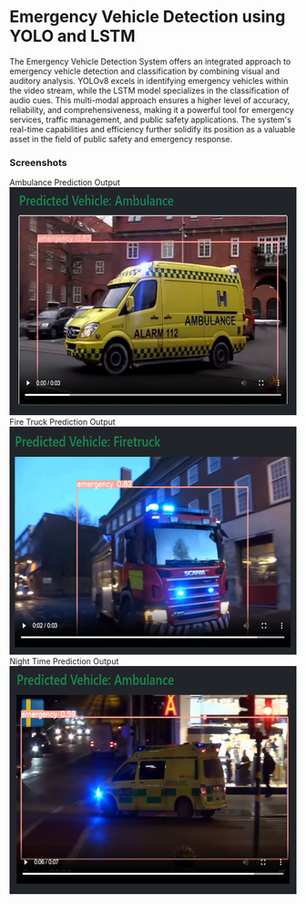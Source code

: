 # Emergency Vehicle Detection using YOLO and LSTM
The Emergency Vehicle Detection System offers an integrated approach to emergency vehicle detection and classification by combining visual and auditory analysis. YOLOv8 excels in identifying emergency vehicles within the video stream, while the LSTM model specializes in the classification of audio cues. This multi-modal approach ensures a higher level of accuracy, reliability, and comprehensiveness, making it a powerful tool for emergency services, traffic management, and public safety applications. The system's real-time capabilities and efficiency further solidify its position as a valuable asset in the field of public safety and emergency response.

<h3>Screenshots</h3>
Ambulance Prediction Output
<img src="https://raw.githubusercontent.com/NishanthSamson/EVD-using-YOLO-LSTM/main/screenshots/Screenshot%202023-11-03%20183339.png" width="610" height="400"><br>
Fire Truck Prediction Output
<img src="https://raw.githubusercontent.com/NishanthSamson/EVD-using-YOLO-LSTM/main/screenshots/Screenshot%202024-01-25%20180628.png" width="610" height="400"><br>
Night Time Prediction Output
<img src="https://raw.githubusercontent.com/NishanthSamson/EVD-using-YOLO-LSTM/main/screenshots/Screenshot%202024-01-25%20221652.png" width="610" height="400">
